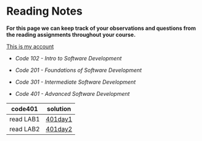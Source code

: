 # Reading Notes

**For this page we can keep track of your observations and questions from the reading assignments throughout your course.**

[This is my account](https://github.com/Mohammad-Shiyab)

- *Code 102 - Intro to Software Development*
- *Code 201 - Foundations of Software Development*
- *Code 301 - Intermediate Software Development*

- *Code 401 - Advanced Software Development*

| code401 | solution |
| --- | ----------- |
| read LAB1 | [401day1](https://github.com/Mohammad-Shiyyab/Reading-Notes-401/blob/main/day1.md) |
| read LAB2 | [401day2](https://github.com/Mohammad-Shiyyab/Reading-Notes-401/blob/main/day2.md) |





